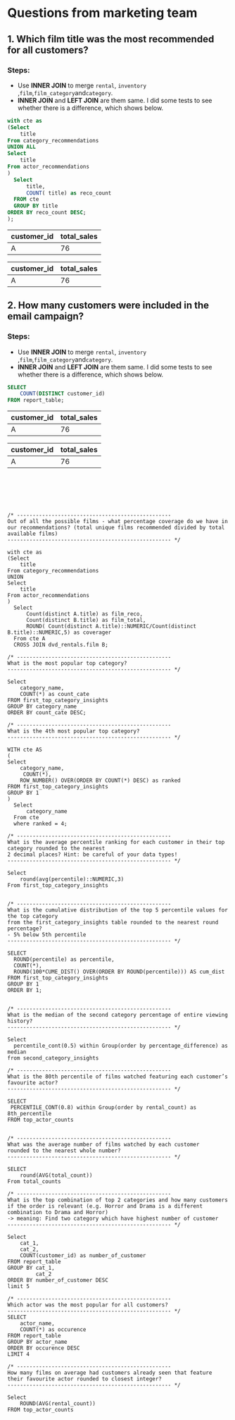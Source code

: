 # Questions from marketing team

## 1. Which film title was the most recommended for all customers?

### Steps:
- Use **INNER JOIN** to merge ```rental```, ```inventory``` ,```film```,```film_category```and```category```.
- **INNER JOIN** and **LEFT JOIN** are them same. I did some tests to see whether there is a difference, which shows below.

````sql
with cte as
(Select 
    title
From category_recommendations
UNION ALL
Select 
    title
From actor_recommendations
)
  Select
      title,
      COUNT( title) as reco_count
  FROM cte
  GROUP BY title
ORDER BY reco_count DESC;
);
````
| customer_id | total_sales |
| ----------- | ----------- |
| A           | 76          |

| customer_id | total_sales |
| ----------- | ----------- |
| A           | 76          |



## 2. How many customers were included in the email campaign?

### Steps:
- Use **INNER JOIN** to merge ```rental```, ```inventory``` ,```film```,```film_category```and```category```.
- **INNER JOIN** and **LEFT JOIN** are them same. I did some tests to see whether there is a difference, which shows below.


````sql
SELECT
    COUNT(DISTINCT customer_id)
FROM report_table;
````
| customer_id | total_sales |
| ----------- | ----------- |
| A           | 76          |

| customer_id | total_sales |
| ----------- | ----------- |
| A           | 76          |
````






/* -------------------------------------------------
Out of all the possible films - what percentage coverage do we have in 
our recommendations? (total unique films recommended divided by total available films)
---------------------------------------------------- */

with cte as
(Select 
    title
From category_recommendations
UNION 
Select 
    title
From actor_recommendations
)
  Select  
      Count(distinct A.title) as film_reco,
      Count(distinct B.title) as film_total,
      ROUND( Count(distinct A.title)::NUMERIC/Count(distinct B.title)::NUMERIC,5) as coverager
  From cte A 
  CROSS JOIN dvd_rentals.film B;

/* -------------------------------------------------
What is the most popular top category?
---------------------------------------------------- */

Select
    category_name,
    COUNT(*) as count_cate
FROM first_top_category_insights
GROUP BY category_name
ORDER BY count_cate DESC;

/* -------------------------------------------------
What is the 4th most popular top category?
---------------------------------------------------- */

WITH cte AS
(
Select
    category_name,
     COUNT(*),
    ROW_NUMBER() OVER(ORDER BY COUNT(*) DESC) as ranked
FROM first_top_category_insights
GROUP BY 1
)
  Select 
      category_name
  From cte
  where ranked = 4;

/* -------------------------------------------------
What is the average percentile ranking for each customer in their top category rounded to the nearest
2 decimal places? Hint: be careful of your data types!
---------------------------------------------------- */

Select
    round(avg(percentile)::NUMERIC,3)
From first_top_category_insights


/* -------------------------------------------------
What is the cumulative distribution of the top 5 percentile values for the top category 
from the first_category_insights table rounded to the nearest round percentage?
- 5% below 5th percentile
---------------------------------------------------- */

SELECT
  ROUND(percentile) as percentile,
  COUNT(*),
  ROUND(100*CUME_DIST() OVER(ORDER BY ROUND(percentile))) AS cum_dist
FROM first_top_category_insights
GROUP BY 1
ORDER BY 1;


/* -------------------------------------------------
What is the median of the second category percentage of entire viewing history?
---------------------------------------------------- */

Select 
  percentile_cont(0.5) within Group(order by percentage_difference) as median
from second_category_insights

/* -------------------------------------------------
What is the 80th percentile of films watched featuring each customer’s favourite actor?
---------------------------------------------------- */

SELECT 
 PERCENTILE_CONT(0.8) within Group(order by rental_count) as 8th_percentile
FROM top_actor_counts

    
/* -------------------------------------------------
What was the average number of films watched by each customer
rounded to the nearest whole number?
---------------------------------------------------- */

SELECT
    round(AVG(total_count))
From total_counts

/* -------------------------------------------------
What is the top combination of top 2 categories and how many customers 
if the order is relevant (e.g. Horror and Drama is a different combination to Drama and Horror)
-> meaning: Find two category which have highest number of customer
---------------------------------------------------- */

Select  
    cat_1,
    cat_2,
    COUNT(customer_id) as number_of_customer
FROM report_table
GROUP BY cat_1,
         cat_2
ORDER BY number_of_customer DESC 
limit 5

/* -------------------------------------------------
Which actor was the most popular for all customers?
---------------------------------------------------- */
SELECT 
    actor_name,
    COUNT(*) as occurence
FROM report_table
GROUP BY actor_name 
ORDER BY occurence DESC 
LIMIT 4

/* -------------------------------------------------
How many films on average had customers already seen that feature their favourite actor rounded to closest integer?
---------------------------------------------------- */

Select
    ROUND(AVG(rental_count))
FROM top_actor_counts
